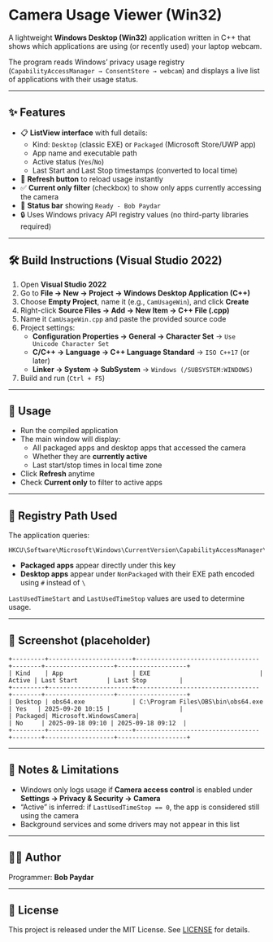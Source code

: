 # Camera Usage Viewer (Win32)

A lightweight **Windows Desktop (Win32)** application written in C++ that shows which applications are using (or recently used) your laptop webcam.  

The program reads Windows’ privacy usage registry (`CapabilityAccessManager → ConsentStore → webcam`) and displays a live list of applications with their usage status.

---

## ✨ Features

- 📋 **ListView interface** with full details:
  - Kind: `Desktop` (classic EXE) or `Packaged` (Microsoft Store/UWP app)  
  - App name and executable path  
  - Active status (`Yes`/`No`)  
  - Last Start and Last Stop timestamps (converted to local time)
- 🔄 **Refresh button** to reload usage instantly
- ✅ **Current only filter** (checkbox) to show only apps currently accessing the camera
- 📌 **Status bar** showing `Ready - Bob Paydar`
- 🔒 Uses Windows privacy API registry values (no third-party libraries required)

---

## 🛠️ Build Instructions (Visual Studio 2022)

1. Open **Visual Studio 2022**  
2. Go to **File → New → Project → Windows Desktop Application (C++)**  
3. Choose **Empty Project**, name it (e.g., `CamUsageWin`), and click **Create**  
4. Right-click **Source Files → Add → New Item → C++ File (.cpp)**  
5. Name it `CamUsageWin.cpp` and paste the provided source code  
6. Project settings:
   - **Configuration Properties → General → Character Set** → `Use Unicode Character Set`
   - **C/C++ → Language → C++ Language Standard** → `ISO C++17` (or later)
   - **Linker → System → SubSystem** → `Windows (/SUBSYSTEM:WINDOWS)`
7. Build and run (`Ctrl + F5`)

---

## 🚀 Usage

- Run the compiled application  
- The main window will display:
  - All packaged apps and desktop apps that accessed the camera  
  - Whether they are **currently active**  
  - Last start/stop times in local time zone  
- Click **Refresh** anytime  
- Check **Current only** to filter to active apps  

---

## 📂 Registry Path Used

The application queries:

```
HKCU\Software\Microsoft\Windows\CurrentVersion\CapabilityAccessManager\ConsentStore\webcam
```

- **Packaged apps** appear directly under this key  
- **Desktop apps** appear under `NonPackaged` with their EXE path encoded using `#` instead of `\`  

`LastUsedTimeStart` and `LastUsedTimeStop` values are used to determine usage.  

---

## 📸 Screenshot (placeholder)

```
+---------+-----------------------+----------------------------------+--------+-------------------+-------------------+
| Kind    | App                   | EXE                              | Active | Last Start        | Last Stop         |
+---------+-----------------------+----------------------------------+--------+-------------------+-------------------+
| Desktop | obs64.exe             | C:\Program Files\OBS\bin\obs64.exe | Yes   | 2025-09-20 10:15 |                   |
| Packaged| Microsoft.WindowsCamera|                                  | No     | 2025-09-18 09:10 | 2025-09-18 09:12  |
+---------+-----------------------+----------------------------------+--------+-------------------+-------------------+
```

---

## 📖 Notes & Limitations

- Windows only logs usage if **Camera access control** is enabled under **Settings → Privacy & Security → Camera**  
- “Active” is inferred: if `LastUsedTimeStop == 0`, the app is considered still using the camera  
- Background services and some drivers may not appear in this list  

---

## 👨‍💻 Author

Programmer: **Bob Paydar**

---

## 📜 License

This project is released under the MIT License. See [LICENSE](LICENSE) for details.
